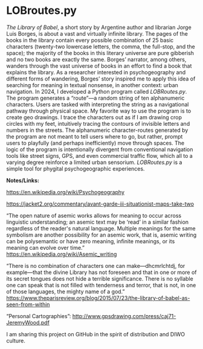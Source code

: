 # LOBroutes.py

<i>The Library of Babel</i>, a short story by Argentine author and librarian Jorge Luis Borges, is about a vast and virtually infinite library. The pages of the books in the library contain every possible combination of 25 basic characters (twenty-two lowercase letters, the comma, the full-stop, and the space); the majority of the books in this literary universe are pure gibberish and no two books are exactly the same. Borges’ narrator, among others, wanders through the vast universe of books in an effort to find a book that explains the library. As a researcher interested in psychogeography and different forms of wandering, Borges’ story inspired me to apply this idea of searching for meaning in textual nonsense, in another context: urban navigation.
In 2024, I developed a Python program called <i>LOBRoutes.py</i>. The program generates a “route”—a random string of ten alphanumeric characters. Users are tasked with interpreting the string as a navigational pathway through physical space. My favorite way to use the program is to create geo drawings. I trace the characters out as if I am drawing crop circles with my feet, intuitively tracing the contours of invisible letters and numbers in the streets. The alphanumeric character-routes generated by the program are not meant to tell users where to go, but rather, prompt users to playfully (and perhaps inefficiently) move through spaces. The logic of the program is intentionally divergent from conventional navigation tools like street signs, GPS, and even commercial traffic flow, which all to a varying degree reinforce a limited urban sensorium. <i>LOBRoutes.py</i> is a simple tool for phygital psychogeographic experiences. 

<b>Notes/Links:</b>

https://en.wikipedia.org/wiki/Psychogeography<br>

https://jacket2.org/commentary/avant-garde-iii-situationist-maps-take-two<br>

“The open nature of asemic works allows for meaning to occur across linguistic understanding; an asemic text may be ‘read’ in a similar fashion regardless of the reader's natural language. Multiple meanings for the same symbolism are another possibility for an asemic work, that is, asemic writing can be polysemantic or have zero meaning, infinite meanings, or its meaning can evolve over time.”<br>https://en.wikipedia.org/wiki/Asemic_writing<br>

“There is no combination of characters one can make—dhcmrlchtdj, for example—that the divine Library has not foreseen and that in one or more of its secret tongues does not hide a terrible significance. There is no syllable one can speak that is not filled with tenderness and terror, that is not, in one of those languages, the mighty name of a god.”<br>
https://www.theparisreview.org/blog/2015/07/23/the-library-of-babel-as-seen-from-within<br>

“Personal Cartographies”: http://www.gpsdrawing.com/press/caj71-JeremyWood.pdf<br>

I am sharing this project on GitHub in the spirit of distribution and DIWO culture.
